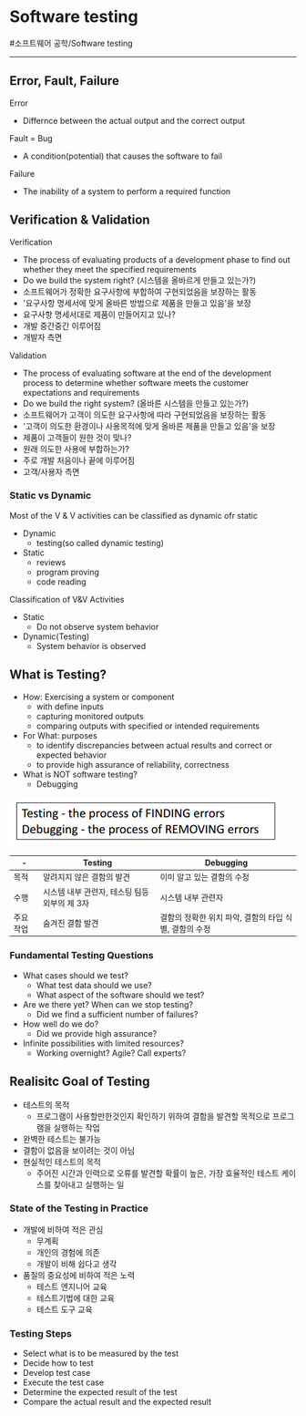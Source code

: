 # Software testing
#소프트웨어 공학/Software testing

---
## Error, Fault, Failure
Error
- Differnce between the actual output and the correct output

Fault = Bug
- A condition(potential) that causes the software to fail

Failure
- The inability of a system to perform a required function

## Verification & Validation
Verification
- The process of evaluating products of a development phase to find out whether they meet the specified requirements
- Do we build the system right? (시스템을 올바르게 만들고 있는가?)
- 소프트웨어가 정확한 요구사항에 부합하여 구현되었음을 보장하는 활동
- '요구사항 명세서에 맞게 올바른 방법으로 제품을 만들고 있음'을 보장
- 요구사항 명세서대로 제품이 만들어지고 있나?
- 개발 중간중간 이루어짐
- 개발자 측면

Validation
- The process of evaluating software at the end of the development process to determine whether software meets the customer expectations and requirements
- Do we build the right system? (올바른 시스템을 만들고 있는가?)
- 소프트웨어가 고객이 의도한 요구사항에 따라 구현되었음을 보장하는 활동
- '고객이 의도한 환경이나 사용목적에 맞게 올바른 제품을 만들고 있음'을 보장
- 제품이 고객들이 원한 것이 맞나?
- 원래 의도한 사용에 부합하는가?
- 주로 개발 처음이나 끝에 이루어짐
- 고객/사용자 측면

### Static vs Dynamic
Most of the V & V activities can be classified as dynamic ofr static
- Dynamic
    - testing(so called dynamic testing)
- Static
    - reviews
    - program proving
    - code reading

Classification of V&V Activities
- Static
    - Do not observe system behavior
- Dynamic(Testing)
    - System behavior is observed

## What is Testing?
- How: Exercising a system or component
    - with define inputs
    - capturing monitored outputs
    - comparing outputs with specified or intended requirements
- For What: purposes
    - to identify discrepancies between actual results and correct or expected behavior
    - to provide high assurance of reliability, correctness
- What is NOT software testing?
    - Debugging

![](./img/ST_1.PNG)

-|Testing|Debugging
---|---|---|
목적|알려지지 않은 결함의 발견|이미 알고 있는 결함의 수정
수행|시스템 내부 관련자, 테스팅 팀등 외부의 제 3자|시스템 내부 관련자
주요작업|숨겨진 결함 발견|결함의 정확한 위치 파악, 결함의 타입 식별, 결함의 수정

### Fundamental Testing Questions
- What cases should we test?
    - What test data should we use?
    - What aspect of the software should we test?
- Are we there yet? When can we stop testing?
    - Did we find a sufficient number of failures?
- How well do we do?
    - Did we provide high assurance?
- Infinite possibilities with limited resources?
    - Working overnight? Agile? Call experts?

## Realisitc Goal of Testing
- 테스트의 목적
    - 프로그램이 사용할만한것인지 확인하기 위하여 결함을 발견할 목적으로 프로그램을 실행하는 작업
- 완벽한 테스트는 불가능
- 결함이 없음을 보이려는 것이 아님
- 현실적인 테스트의 목적
    - 주어진 시간과 인력으로 오류를 발견할 확률이 높은, 가장 효율적인 테스트 케이스를 찾아내고 실행하는 일

### State of the Testing in Practice
- 개발에 비하여 적은 관심
    - 무계획
    - 개인의 경험에 의존
    - 개발이 비해 쉽다고 생각
- 품질의 중요성에 비하여 적은 노력
    - 테스트 엔지니어 교육
    - 테스트기법에 대한 교육
    - 테스트 도구 교육

### Testing Steps
- Select what is to be measured by the test
- Decide how to test
- Develop test case
- Execute the test case
- Determine the expected result of the test
- Compare the actual result and the expected result 
